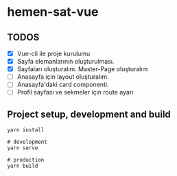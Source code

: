 # hemen-sat-vue

## TODOS

- [x] Vue-cli ile proje kurulumu
- [x] Sayfa elemanlarının oluşturulması.
- [x] Sayfaları oluşturalım. Master-Page oluşturalım
- [ ] Anasayfa için layout oluşturalım.
- [ ] Anasayfa'daki card  componenti.
- [ ] Profil sayfası ve sekmeler için route ayarı

## Project setup, development and build

```
yarn install

# development
yarn serve

# production
yarn build
```

